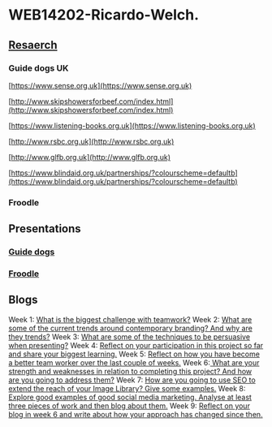 # WEB14202-Ricardo-Welch.

## [Resaerch](https://drive.google.com/drive/u/1/folders/0B5RqY9wkQ1VWOUxVelBtVVVjR2s)
 ### Guide dogs UK
[https://www.sense.org.uk](https://www.sense.org.uk)

[http://www.skipshowersforbeef.com/index.html](http://www.skipshowersforbeef.com/index.html)

[https://www.listening-books.org.uk](https://www.listening-books.org.uk)

[http://www.rsbc.org.uk](http://www.rsbc.org.uk)

[http://www.glfb.org.uk](http://www.glfb.org.uk)

[https://www.blindaid.org.uk/partnerships/?colourscheme=defaultb](https://www.blindaid.org.uk/partnerships/?colourscheme=defaultb)




### Froodle



## Presentations 

### [Guide dogs](https://docs.google.com/presentation/d/15yMiXfV7Ir-G8vGpYeiY2rjIJwpbKkM3QL0OcpUHkbk/edit#slide=id.p)


### [Froodle](https://docs.google.com/presentation/d/17yBemX4EAaBqzdjbCTkVBJNxEUdRN7aloe-OOxeXBe4/edit#slide=id.p)






## Blogs
Week 1: [What is the biggest challenge with teamwork?](http://fourthfloor.raveweb.net/rwelch/2017/11/10/what-is-the-biggest-challenge-with-teamwork/)
Week 2: [What are some of the current trends around contemporary branding? And why are they trends?](http://fourthfloor.raveweb.net/rwelch/2017/11/11/what-are-some-of-the-current-trends-around-contemporary-branding-and-why-are-they-trends/)
Week 3: [What are some of the techniques to be persuasive when presenting?](http://fourthfloor.raveweb.net/rwelch/2017/11/12/what-are-some-of-the-techniques-to-be-persuasive-when-presenting/)
Week 4: [Reflect on your participation in this project so far and share your biggest learning.](http://fourthfloor.raveweb.net/rwelch/2017/11/22/reflect-on-your-participation-in-this-project-so-far-and-share-your-biggest-learning/)
Week 5: [Reflect on how you have become a better team worker over the last couple of weeks.](http://fourthfloor.raveweb.net/rwelch/2017/11/23/reflect-on-how-you-have-become-a-better-team-worker-over-the-last-couple-of-weeks/)
Week 6:[ What are your strength and weaknesses in relation to completing this project? And how are you going to address them?](http://fourthfloor.raveweb.net/rwelch/2017/11/28/what-are-your-strength-and-weaknesses-in-relation-to-completing-this-project-and-how-are-you-going-to-address-them/)
Week 7: [How are you going to use SEO to extend the reach of your Image Library? Give some examples.](http://fourthfloor.raveweb.net/rwelch/2017/11/26/how-are-you-going-to-use-seo-to-extend-the-reach-of-your-image-library-give-some-examples/)
Week 8: [Explore good examples of good social media marketing. Analyse at least three pieces of work and then blog about them.](http://fourthfloor.raveweb.net/rwelch/2017/11/28/explore-good-examples-of-good-social-media-marketing-analyse-at-least-three-pieces-of-work-and-then-blog-about-them/)
Week 9: [Reflect on your blog in week 6 and write about how your approach has changed since then.](http://fourthfloor.raveweb.net/rwelch/2017/11/28/reflect-on-your-blog-in-week-6-and-write-about-how-your-approach-has-changed-since-then/)
